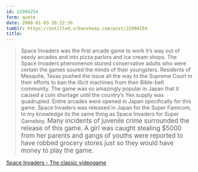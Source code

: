 ```yaml
---
id: 22904254
form: quote
date: 2008-01-03 16:22:36
tumblr: https://untitled.urbansheep.com/post/22904254
title: 
---
```


<blockquote>
Space Invaders was the first arcade game to work it&rsquo;s way out of seedy arcades and into pizza parlors and ice cream shops. The Space Invaders phenomenon stuned conservative adults who were certain the games soured the minds of their youngsters. Residents of Mesquite, Texas pushed the issue all the way to the Supreme Court in their efforts to ban the illicit machines from their Bible-belt community. The game was so amazingly popular in Japan that it caused a coin shortage until the country&rsquo;s Yen supply was quadrupled. Entire arcades were opened in Japan specifically for this game. Space Invaders was released in Japan for the Super Famicom, to my knowledge its the same thing as Space Invaders for Super Gameboy. <big>Many incidents of juvenile crime surrounded the release of this game. A girl was caught stealing $5000 from her parents and gangs of youths were reported to have robbed grocery stores just so they would have money to play the game.</big>
</blockquote>

<a href="http://www.spaceinvaders.de/">Space Invaders - The classic videogame</a>
